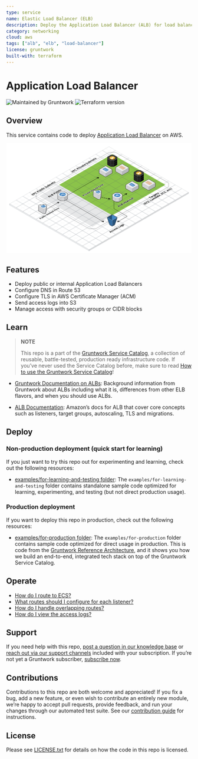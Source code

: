 ```yaml
---
type: service
name: Elastic Load Balancer (ELB)
description: Deploy the Application Load Balancer (ALB) for load balancing HTTP and HTTPS, with support for routing rules and WebSockets.
category: networking
cloud: aws
tags: ["alb", "elb", "load-balancer"]
license: gruntwork
built-with: terraform
---
```


# Application Load Balancer

![Maintained by Gruntwork](https://img.shields.io/badge/maintained%20by-gruntwork.io-%235849a6.svg)
![Terraform version](https://img.shields.io/badge/tf-%3E%3D1.0.0-blue.svg)

## Overview

This service contains code to deploy [Application Load Balancer](https://aws.amazon.com/elasticloadbalancing/) on AWS.

![ALB architecture](../../../_docs/alb-architecture.png?raw=true)

## Features

- Deploy public or internal Application Load Balancers
- Configure DNS in Route 53
- Configure TLS in AWS Certificate Manager (ACM)
- Send access logs into S3
- Manage access with security groups or CIDR blocks

## Learn

> **NOTE**
>
> This repo is a part of the [Gruntwork Service Catalog](https://github.com/gruntwork-io/terraform-aws-service-catalog/),
> a collection of reusable, battle-tested, production ready infrastructure code.
> If you’ve never used the Service Catalog before, make sure to read
> [How to use the Gruntwork Service Catalog](https://docs.gruntwork.io/reference/services/intro/overview)!

- [Gruntwork Documentation on ALBs](https://github.com/gruntwork-io/terraform-aws-load-balancer/tree/master/modules/alb#background):
  Background information from Gruntwork about ALBs including what it is, differences from other ELB flavors, and when
  you should use ALBs.

- [ALB Documentation](https://docs.aws.amazon.com/elasticloadbalancing/latest/application/introduction.html):
  Amazon’s docs for ALB that cover core concepts such as listeners, target groups, autoscaling, TLS and migrations.

## Deploy

### Non-production deployment (quick start for learning)

If you just want to try this repo out for experimenting and learning, check out the following resources:

- [examples/for-learning-and-testing folder](/examples/for-learning-and-testing): The
  `examples/for-learning-and-testing` folder contains standalone sample code optimized for learning, experimenting, and
  testing (but not direct production usage).

### Production deployment

If you want to deploy this repo in production, check out the following resources:

- [examples/for-production folder](/examples/for-production): The `examples/for-production` folder contains sample code
  optimized for direct usage in production. This is code from the
  [Gruntwork Reference Architecture](https://gruntwork.io/reference-architecture), and it shows you how we build an
  end-to-end, integrated tech stack on top of the Gruntwork Service Catalog.

## Operate

- [How do I route to ECS?](https://github.com/gruntwork-io/terraform-aws-load-balancer/tree/master/modules/alb#using-the-alb-with-ecs)
- [What routes should I configure for each listener?](https://github.com/gruntwork-io/terraform-aws-load-balancer/tree/master/modules/alb#make-sure-your-listeners-handle-all-possible-request-paths)
- [How do I handle overlapping routes?](https://github.com/gruntwork-io/terraform-aws-load-balancer/tree/master/modules/alb#make-sure-your-listener-rules-each-have-a-unique-priority)
- [How do I view the access logs?](https://github.com/gruntwork-io/terraform-aws-monitoring/tree/master/modules/logs/load-balancer-access-logs#viewing-and-accessing-log-files)

## Support

If you need help with this repo, [post a question in our knowledge base](https://github.com/gruntwork-io/knowledge-base/discussions?discussions_q=label%3Ar%3Aterraform-aws-service-catalog)
or [reach out via our support channels](https://docs.gruntwork.io/support) included with your subscription. If you’re
not yet a Gruntwork subscriber, [subscribe now](https://www.gruntwork.io/pricing/).

## Contributions

Contributions to this repo are both welcome and appreciated! If you fix a bug, add a new feature, or even wish to
contribute an entirely new module, we’re happy to accept pull requests, provide feedback, and run your changes
through our automated test suite.
See our [contribution guide](https://docs.gruntwork.io/guides/working-with-code/contributing) for instructions.

## License

Please see [LICENSE.txt](/LICENSE.txt) for details on how the code in this repo is licensed.
